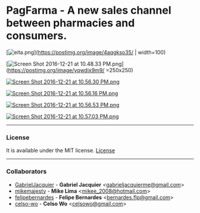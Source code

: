 # PagFarma - A new sales channel between pharmacies and consumers.


[![eita.png](https://s24.postimg.org/nsl40ql11/Screen_Shot_2016_12_21_at_10_48_15_PM.png)](https://postimg.org/image/4aqgkso35/ | width=100)

[![Screen Shot 2016-12-21 at 10.48.33 PM.png](https://s24.postimg.org/l9zf01zat/Screen_Shot_2016_12_21_at_10_48_33_PM.png)](https://postimg.org/image/yqwdix9m9/ =250x250)

[![Screen Shot 2016-12-21 at 10.56.30 PM.png](https://s24.postimg.org/5yl0lpcl1/Screen_Shot_2016_12_21_at_10_56_30_PM.png)](https://postimg.org/image/fj4n8l1wx/)

[![Screen Shot 2016-12-21 at 10.56.16 PM.png](https://s24.postimg.org/npwn05rzp/Screen_Shot_2016_12_21_at_10_56_16_PM.png)](https://postimg.org/image/z298hy0oh/)

[![Screen Shot 2016-12-21 at 10.56.53 PM.png](https://s24.postimg.org/4tqygbq45/Screen_Shot_2016_12_21_at_10_56_53_PM.png)](https://postimg.org/image/krzo6gkc1/)

[![Screen Shot 2016-12-21 at 10.57.03 PM.png](https://s24.postimg.org/558et36k5/Screen_Shot_2016_12_21_at_10_57_03_PM.png)](https://postimg.org/image/wftq109gx/)

<hr>

### License

It is available under the MIT license.
[License](http://opensource.org/licenses/mit-license.php)

<hr>

### Collaborators

* [GabrielJacquier](https://github.com/GabrielJacquier) -
**Gabriel Jacquier** &lt;gabrieljacquierme@gmail.com&gt;
* [mikemajesty](https://github.com/mikemajesty) -
**Mike Lima** &lt;mikee_2008@hotmail.com&gt;
* [felipebernardes](https://github.com/felipebernardes) -
**Felipe Bernardes** &lt;bernardes.flp@gmail.com&gt;
* [celso-wo](https://github.com/celso-wo) -
**Celso Wo** &lt;celsowo@gmail.com&gt;
